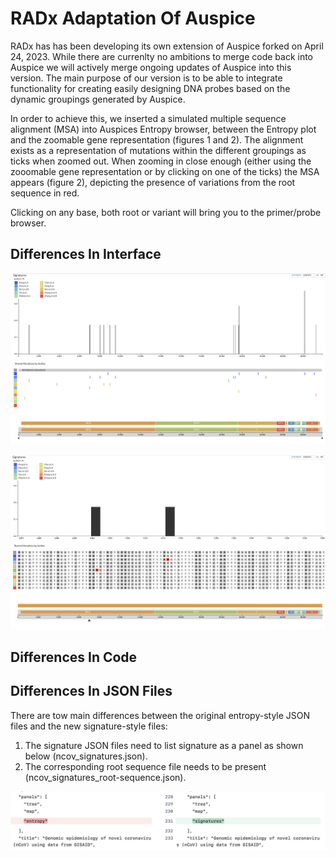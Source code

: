 # RADx Adaptation Of Auspice

RADx has has been developing its own extension of Auspice forked on April 24, 2023. While there are currenlty no ambitions to merge code back into Auspice we will actively merge ongoing updates of Auspice into this version. The main purpose of our version is to be able to integrate functionality for creating easily designing DNA probes based on the dynamic groupings generated by Auspice.

In order to achieve this, we inserted a simulated multiple sequence alignment (MSA) into Auspices Entropy browser, between the Entropy plot and the zoomable gene representation (figures 1 and 2). The alignment exists as a representation of mutations within the different groupings as ticks when zoomed out. When zooming in close enough (either using the zooomable gene representation or by clicking on one of the ticks) the MSA appears (figure 2), depicting the presence of variations from the root sequence in red.

Clicking on any base, both root or variant will bring you to the primer/probe browser.

## Differences In Interface

![IMG 01](README_IMG/RADx_Auspice_IMG_01.png)

![IMG 02](README_IMG/RADx_Auspice_IMG_02.png)

## Differences In Code

## Differences In JSON Files

There are tow main differences between the original entropy-style JSON files and the new signature-style files:

1) The signature JSON files need to list signature as a panel as shown below (ncov_signatures.json).
2) The corresponding root sequence file needs to be present (ncov_signatures_root-sequence.json).

![IMG 03](README_IMG/RADx_Auspice_IMG_03.png)
